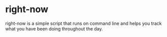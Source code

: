 # right-now
right-now is a simple script that runs on command line and helps you track what you have been doing throughout the day.
